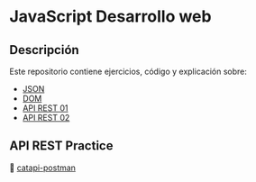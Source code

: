 # JavaScript Desarrollo web

## Descripción

Este repositorio contiene ejercicios, código y explicación sobre:

* [JSON](https://github.com/norbeydanilo/web-js/tree/main/json)
* [DOM](https://github.com/norbeydanilo/web-js/tree/main/dom)
* [API REST 01](https://github.com/norbeydanilo/web-js/tree/main/api-rest-basic)
* [API REST 02](https://github.com/norbeydanilo/web-js/tree/main/api-rest2-basic)

## API REST Practice

:link: [catapi-postman](https://developers.thecatapi.com/view-account/ylX4blBYT9FaoVd6OhvR?report=bOoHBz-8t)
